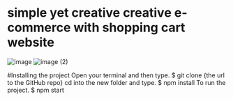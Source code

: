 # simple yet creative creative e-commerce with shopping cart website




![image](https://github.com/alyfaress/React-e.commerce/assets/137708164/268059f8-bd28-43d3-b8e7-e8684a74b7fb)
![image (2)](https://github.com/alyfaress/React-e.commerce/assets/137708164/5d9f01a5-0a0c-48a0-b677-cfe295a4330a)

#Installing the project
Open your terminal and then type. $ git clone {the url to the GitHub repo}
cd into the new folder and type. $ npm install
To run the project. $ npm start
